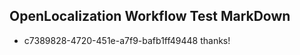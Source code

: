 ## OpenLocalization Workflow Test MarkDown

* c7389828-4720-451e-a7f9-bafb1ff49448 
thanks!



<!--HONumber=Feb16_HO3-->
